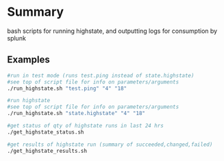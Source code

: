 # Summary

bash scripts for running highstate, and outputting logs for consumption by splunk

## Examples

```bash
#run in test mode (runs test.ping instead of state.highstate)
#see top of script file for info on parameters/arguments
./run_highstate.sh "test.ping" "4" "18"

#run highstate
#see top of script file for info on parameters/arguments
./run_highstate.sh "state.highstate" "4" "18"

#get status of qty of highstate runs in last 24 hrs
./get_highstate_status.sh

#get results of highstate run (summary of succeeded,changed,failed)
./get_highstate_results.sh
```
